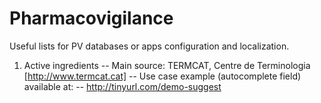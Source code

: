 # Pharmacovigilance
Useful lists for PV databases or apps configuration and localization.

1. Active ingredients
-- Main source: TERMCAT, Centre de Terminologia [http://www.termcat.cat]
-- Use case example (autocomplete field) available at:
-- http://tinyurl.com/demo-suggest

